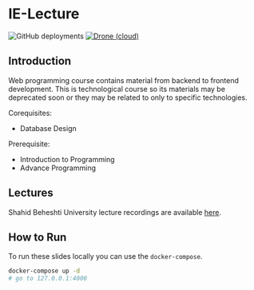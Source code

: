 # IE-Lecture

![GitHub deployments](https://img.shields.io/github/deployments/SBU-CE/IE-lecture/github-pages?logo=github&style=flat-square)
[![Drone (cloud)](https://img.shields.io/drone/build/SBU-CE/IE-lecture/main?style=flat-square&logo=drone)](https://cloud.drone.io/SBU-CE/IE-lecture)

## Introduction

Web programming course contains material from backend to frontend development.
This is technological course so its materials may be deprecated soon or they may be related to only to specific technologies.

Corequisites:

- Database Design

Prerequisite:

- Introduction to Programming
- Advance Programming

## Lectures

Shahid Beheshti University lecture recordings are available [here](http://dl.1995parham.ir/sbu/).

## How to Run

To run these slides locally you can use the `docker-compose`.

```sh
docker-compose up -d
# go to 127.0.0.1:4000
```

